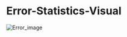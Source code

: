 # Error-Statistics-Visual
![Error_image](https://github.com/praiseselasie/Error-Rate-Visual/assets/139925388/22afd588-3a44-40a4-83d6-044e563f0400)
